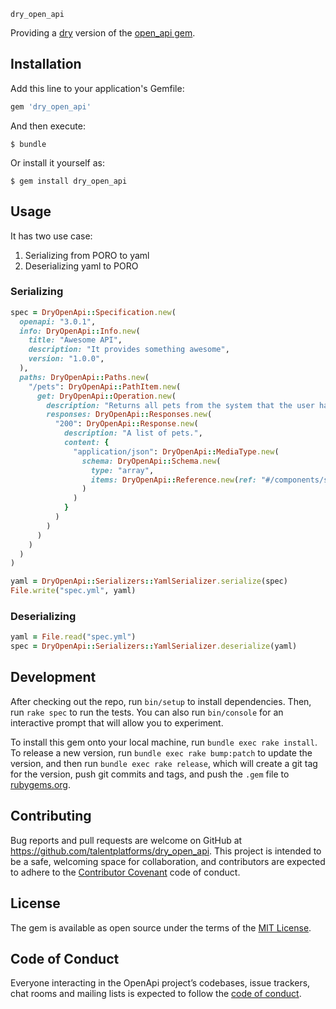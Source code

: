 `dry_open_api`

Providing a [dry](https://dry-rb.org/) version of the [open_api gem](https://github.com/ngtk/open_api).
## Installation

Add this line to your application's Gemfile:

```ruby
gem 'dry_open_api'
```

And then execute:

    $ bundle

Or install it yourself as:

    $ gem install dry_open_api

## Usage
It has two use case:

1. Serializing from PORO to yaml
2. Deserializing yaml to PORO

### Serializing

```rb
spec = DryOpenApi::Specification.new(
  openapi: "3.0.1",
  info: DryOpenApi::Info.new(
    title: "Awesome API",
    description: "It provides something awesome",
    version: "1.0.0",
  ),
  paths: DryOpenApi::Paths.new(
    "/pets": DryOpenApi::PathItem.new(
      get: DryOpenApi::Operation.new(
        description: "Returns all pets from the system that the user has access to",
        responses: DryOpenApi::Responses.new(
          "200": DryOpenApi::Response.new(
            description: "A list of pets.",
            content: {
              "application/json": DryOpenApi::MediaType.new(
                schema: DryOpenApi::Schema.new(
                  type: "array",
                  items: DryOpenApi::Reference.new(ref: "#/components/schemas/pet"),
                )
              )
            }
          )
        )
      )
    )
  )
)

yaml = DryOpenApi::Serializers::YamlSerializer.serialize(spec)
File.write("spec.yml", yaml)
```

### Deserializing

```rb
yaml = File.read("spec.yml")
spec = DryOpenApi::Serializers::YamlSerializer.deserialize(yaml)
```

## Development

After checking out the repo, run `bin/setup` to install dependencies. Then, run `rake spec` to run the tests. You can also run `bin/console` for an interactive prompt that will allow you to experiment.

To install this gem onto your local machine, run `bundle exec rake install`. To release a new version, run `bundle exec rake bump:patch` to update the version, and then run `bundle exec rake release`, which will create a git tag for the version, push git commits and tags, and push the `.gem` file to [rubygems.org](https://rubygems.org).

## Contributing

Bug reports and pull requests are welcome on GitHub at https://github.com/talentplatforms/dry_open_api. This project is intended to be a safe, welcoming space for collaboration, and contributors are expected to adhere to the [Contributor Covenant](http://contributor-covenant.org) code of conduct.

## License

The gem is available as open source under the terms of the [MIT License](https://opensource.org/licenses/MIT).

## Code of Conduct

Everyone interacting in the OpenApi project’s codebases, issue trackers, chat rooms and mailing lists is expected to follow the [code of conduct](https://github.com/talentplatforms/dry_open_api/blob/master/CODE_OF_CONDUCT.md).
